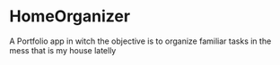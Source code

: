 # HomeOrganizer
A Portfolio app in witch the objective is to organize familiar tasks in the mess that is my house latelly
